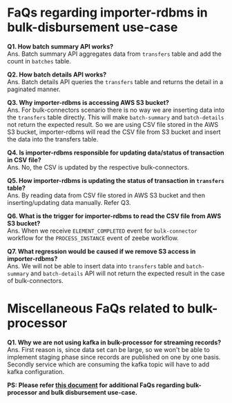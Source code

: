 # FaQs regarding importer-rdbms in bulk-disbursement use-case

**Q1. How batch summary API works?** <br>
Ans. Batch summary API aggregates data from `transfers` table and add the count in `batches` table.

**Q2. How batch details API works?** <br>
Ans. Batch details API queries the `transfers` table and returns the detail in a paginated manner.

**Q3. Why importer-rdbms is accessing AWS S3 bucket?** <br>
Ans. For bulk-connectors scenario there is no way we are inserting data into the `transfers` table directly. This will make `batch-summary` and `batch-details` not return the expected result. So we are using CSV file stored in the AWS S3 bucket, importer-rdbms will read the CSV file from S3 bucket and insert the data into the transfers table.

**Q4. Is importer-rdbms responsible for updating data/status of transaction in CSV file?** <br>
Ans. No, the CSV is updated by the respective bulk-connectors.

**Q5. How importer-rdbms is updating the status of transaction in `transfers` table?** <br>
Ans. By reading data from CSV file stored in AWS S3 bucket and then inserting/updating data manually. Refer Q3.

**Q6. What is the trigger for importer-rdbms to read the CSV file from AWS S3 bucket?** <br>
Ans. When we receive `ELEMENT_COMPLETED` event for `bulk-connector` workflow for the `PROCESS_INSTANCE` event of zeebe workflow.

**Q7. What regression would be caused if we remove S3 access in importer-rdbms?** <br>
Ans. We will not be able to insert data into `transfers` table and `batch-summary` and `batch-details` API will not return the expected result in the case of bulk-connectors.

# Miscellaneous FaQs related to bulk-processor

**Q1. Why we are not using kafka in bulk-processor for streaming records?** <br>
Ans. First reason is, since data set can be large, so we won't be able to implement staging phase since records are published on one by one basis. Secondly service which are consuming the kafka topic will have to add kafka configuration.

**PS: Please refer [this document](https://docs.google.com/document/d/1DJuRTwmFyvFWw9-90Mx58iLDXOJfeVdfnycf8xtywbE/edit#heading=h.stun1h14j592) for additional FaQs regarding bulk-processor and bulk disbursement use-case.**
